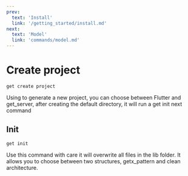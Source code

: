 ```yaml
---
prev:
  text: 'Install'
  link: '/getting_started/install.md'
next:
  text: 'Model'
  link: 'commands/model.md'
---
```


# Create project

```shell
get create project
```

Using to generate a new project, you can choose between Flutter and get_server, after creating the default directory, it will run a get init next command

## Init

```shell
get init
```

Use this command with care it will overwrite all files in the lib folder. It allows you to choose between two structures, getx_pattern and clean architecture.

